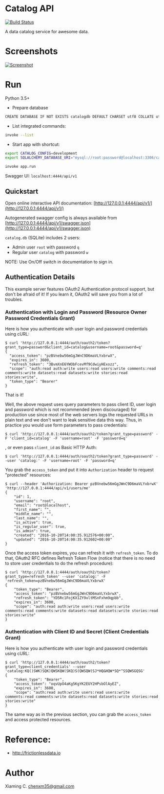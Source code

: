 # Catalog API

[![Build Status](https://travis-ci.org/awesomedata/catalog.svg?branch=master)](https://travis-ci.org/awesomedata/catalog)

A data catalog service for awesome data.

# Screenshots

[![Screenshot](https://raw.githubusercontent.com/awesomedata/catalog/master/docs/screenshots/swagger-api.png)](https://github.com/awesomedata/catalog)

# Run

Python 3.5+

* Prepare database

```bash
CREATE DATABASE IF NOT EXISTS catalogdb DEFAULT CHARSET utf8 COLLATE utf8_general_ci;
```

* List integrated commands:

```bash
invoke --list
```

* Start app with shortcut:

```bash
export CATALOG_CONFIG=development
export SQLALCHEMY_DATABASE_URI="mysql://root:password@localhost:3306/catalogdb?charset=utf8"

invoke app.run
```

Swagger UI: `localhost:4444/api/v1`


Quickstart
----------

Open online interactive API documentation:
[http://127.0.0.1:4444/api/v1/](http://127.0.0.1:4444/api/v1/)

Autogenerated swagger config is always available from
[http://127.0.0.1:4444/api/v1/swagger.json](http://127.0.0.1:4444/api/v1/swagger.json)

`catalog.db` (SQLite) includes 2 users:

* Admin user `root` with password `q`
* Regular user `catalog` with password `w`

NOTE: Use On/Off switch in documentation to sign in.


Authentication Details
----------------------

This example server features OAuth2 Authentication protocol support, but don't
be afraid of it! If you learn it, OAuth2 will save you from a lot of troubles.

### Authentication with Login and Password (Resource Owner Password Credentials Grant)

Here is how you authenticate with user login and password credentials using cURL:

```
$ curl 'http://127.0.0.1:4444/auth/oauth2/token?grant_type=password&client_id=catalog&username=root&password=q'
{
  "access_token": "pzBVnebw56mGgJWnC9D6maVLYxbrwX",
  "expires_in": 3600,
  "refresh_token": "3BvmXnE6YWObFcevMf9CdwiyHExozz",
  "scope": "auth:read auth:write users:read users:write comments:read comments:write datasets:read datasets:write stories:read stories:write",
  "token_type": "Bearer"
}
```

That is it!

Well, the above request uses query parameters to pass client ID, user login and
password which is not recommended (even discouraged) for production use since
most of the web servers logs the requested URLs in plain text and we don't want
to leak sensitive data this way.  Thus, in practice you would use form
parameters to pass credentials:

```
$ curl 'http://127.0.0.1:4444/auth/oauth2/token?grant_type=password' -F 'client_id=catalog' -F 'username=root' -F 'password=q'
```

, or even pass `client_id` as Basic HTTP Auth:

```
$ curl 'http://127.0.0.1:4444/auth/oauth2/token?grant_type=password' --user 'catalog:' -F 'username=root' -F 'password=q'
```

You grab the `access_token` and put it into `Authorization` header
to request "protected" resources:

```
$ curl --header 'Authorization: Bearer pzBVnebw56mGgJWnC9D6maVLYxbrwX' 'http://127.0.0.1:4444/api/v1/users/me'
{
    "id": 1,
    "username": "root",
    "email": "root@localhost",
    "first_name": "",
    "middle_name": "",
    "last_name": "",
    "is_active": true,
    "is_regular_user": true,
    "is_admin": true,
    "created": "2016-10-20T14:00:35.912576+00:00",
    "updated": "2016-10-20T14:00:35.912602+00:00"
}
```

Once the access token expires, you can refresh it with `refresh_token`. To do
that, OAuth2 RFC defines Refresh Token Flow (notice that there is no need to
store user credentials to do the refresh procedure):

```
$ curl 'http://127.0.0.1:4444/auth/oauth2/token?grant_type=refresh_token' --user 'catalog:' -F 'refresh_token=pzBVnebw56mGgJWnC9D6maVLYxbrwX'
{
    "token_type": "Bearer",
    "access_token": "pzBVnebw56mGgJWnC9D6maVLYxbrwX",
    "refresh_token": "YD5Rc1FojKX1ZY9vltMSnFxhm9qpbb",
    "expires_in": 3600,
    "scope": "auth:read auth:write users:read users:write comments:read comments:write datasets:read datasets:write stories:read stories:write"
}
```

### Authentication with Client ID and Secret (Client Credentials Grant)

Here is how you authenticate with user login and password credentials using cURL:

```
$ curl 'http://127.0.0.1:4444/auth/oauth2/token?grant_type=client_credentials' --user 'catalog:KQ()SWK)SQK)QWSKQW(SKQ)S(QWSQW(SJ*HQ&HQW*SQ*^SSQWSGQSG'
{
    "token_type": "Bearer",
    "access_token": "oqvUpO4aKg5KgYK2EUY2HPsbOlAyEZ",
    "expires_in": 3600,
    "scope": "auth:read auth:write users:read users:write comments:read comments:write datasets:read datasets:write stories:read stories:write"
}
```

The same way as in the previous section, you can grab the `access_token` and
access protected resources.


# Reference:

* http://frictionlessdata.io

# Author

Xiaming C. <chenxm35@gmail.com>

